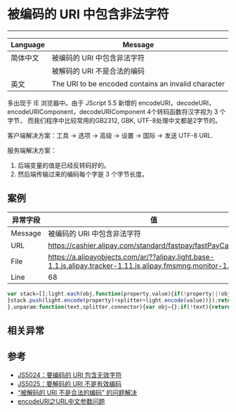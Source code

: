 
# 被编码的 URI 中包含非法字符

----

| Language | Message                                             |
|----------|-----------------------------------------------------|
| 简体中文 | 被编码的 URI 中包含非法字符                         |
|          | 被解码的 URI 不是合法的编码                         |
| 英文     | The URI to be encoded contains an invalid character |

多出现于 IE 浏览器中。由于 JScript 5.5 新增的 encodeURI，decodeURI，
encodeURIComponent，decodeURIComponent 4个转码函数将汉字视为 3 个字节，
而我们程序中比较常用的GB2312, GBK, UTF-8处理中文都是2字节的。

客户端解决方案：工具 -> 选项 -> 高级 -> 设置 -> 国际 -> 发送 UTF-8 URL.

服务端解决方案：

1. 后端变量的值是已经反转码好的。
1. 然后端传输过来的编码每个字是 3 个字节长度。

## 案例

| 异常字段 | 值                                                                                                            |
|----------|---------------------------------------------------------------------------------------------------------------|
| Message  | 被编码的 URI 中包含非法字符 <br />                                                                            |
| URL      | https://cashier.alipay.com/standard/fastpay/fastPayCashier.htm                                                |
| File     | https://a.alipayobjects.com/ar/??alipay.light.base-1.1.js,alipay.tracker-1.11.js,alipay.fmsmng.monitor-1.4.js |
| Line     | 68                                                                                                            |

<!-- start-line=67; -->
```javascript
var stack=[];light.each(obj,function(property,value){if(!property||!obj.hasOwnProperty(property)){return
}stack.push(light.encode(property)+splitter+light.encode(value))});return stack.join(connector||"&")
},unparam:function(text,splitter,connector){var obj={};if(!text){return obj}splitter=splitter||"=";
```

## 相关异常


## 参考

* [JS5024：要编码的 URI 包含无效字符](http://msdn.microsoft.com/zh-cn/library/061fh4cw%28v=VS.90%29.aspx)
* [JS5025：要解码的 URI 不是有效编码](http://msdn.microsoft.com/zh-cn/library/3aztces0%28v=vs.90%29.aspx)
* [“被解码的 URI 不是合法的编码” 的问题解决](http://blog.csdn.net/cuixiping/archive/2007/08/03/1723741.aspx)
* [encodeURI之URL中文参数问题](http://www.cnblogs.com/walkingboy/archive/2007/01/26/encodeURIAndFormAction_Chinese.html)
